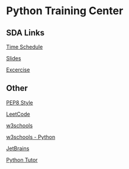 # Python Training Center

## SDA Links

<a href="https://pythonremotecz5.zone.sdacademy.pro/schedule/">Time Schedule</a>

<a href="https://python.en.sdacademy.pro/slides/">Slides</a>

<a href="https://python.en.sdacademy.pro/exercises/">Excercise</a>

## Other

<a href="https://www.python.org/dev/peps/pep-0008/">PEP8 Style</a>

<a href="https://leetcode.com/?fbclid=IwAR1RnTn7jI7WSu8hX4Sp_BOPe-FGbuno1pjSZvENd0Pooz1PN3xl475kA38">LeetCode</a>

<a href="https://www.w3schools.com/python/default.asp">w3schools</a>

<a href="https://www.w3schools.com/python/exercise.asp?filename=exercise_dictionaries3">w3schools - Python</a>

<a href="https://www.jetbrains.com/academy/">JetBrains</a>

<a href="https://pythontutor.com/">Python Tutor</a>
